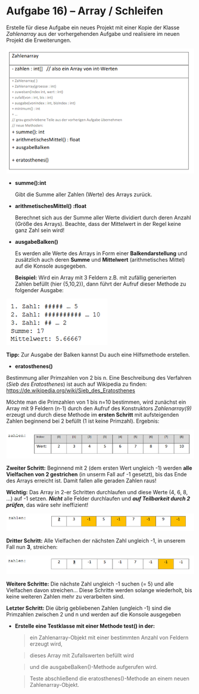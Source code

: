 # Aufgabe 16) – Array / Schleifen

Erstelle für diese Aufgabe ein neues Projekt mit einer Kopie der Klasse *Zahlenarray* aus der
vorhergehenden Aufgabe und realisiere im neuen Projekt die Erweiterungen.

![](uml.png)

- **summe():int**

  Gibt die Summe aller Zahlen (Werte) des Arrays zurück.
  
- **arithmetischesMittel() :float**

  Berechnet sich aus der Summe aller Werte dividiert durch deren Anzahl (Größe des Arrays).
  Beachte, dass der Mittelwert in der Regel keine ganz Zahl sein wird!
  
- **ausgabeBalken()**

  Es werden alle Werte des Arrays in Form einer **Balkendarstellung** und zusätzlich auch deren **Summe**
  und **Mittelwert** (arithmetisches Mittel) auf die Konsole ausgegeben.

  **Beispiel:** Wird ein Array mit 3 Feldern z.B. mit zufällig generierten Zahlen befüllt (hier {5,10,2}), dann
  führt der Aufruf dieser Methode zu folgender Ausgabe:

![](example.png)

**Tipp:** Zur Ausgabe der Balken kannst Du auch eine Hilfsmethode erstellen.

- **eratosthenes()**

Bestimmung aller Primzahlen von 2 bis n. Eine Beschreibung des Verfahren (*Sieb des Eratosthenes*) ist
auch auf Wikipedia zu finden: https://de.wikipedia.org/wiki/Sieb_des_Eratosthenes

Möchte man die Primzahlen von 1 bis n=10 bestimmen, wird zunächst ein Array mit 9 Feldern (n-1)
durch den Aufruf des Konstruktors *Zahlenarray(9)* erzeugt und durch diese Methode im **ersten
Schritt** mit aufsteigenden Zahlen beginnend bei 2 befüllt (1 ist keine Primzahl). Ergebnis:

![](eratosthenes1.png)

**Zweiter Schritt:** Beginnend mit 2 (dem ersten Wert ungleich -1) werden **alle Vielfachen von 2
gestrichen** (in unserm Fall auf -1 gesetzt), bis das Ende des Arrays erreicht ist. Damit fallen alle
geraden Zahlen raus!

**Wichtig:** Das Array in 2-er Schritten durchlaufen und diese Werte (4, 6, 8, ...) auf -1 setzen.
***Nicht*** alle Felder durchlaufen und ***auf Teilbarkeit durch 2 prüfen***, das wäre sehr ineffizient!

![](eratosthenes2.png)

**Dritter Schritt:** Alle Vielfachen der nächsten Zahl ungleich -1, in unserem Fall nun **3**, streichen:

![](eratosthenes3.png)

**Weitere Schritte:** Die nächste Zahl ungleich -1 suchen (= 5) und alle Vielfachen davon streichen...
Diese Schritte werden solange wiederholt, bis keine weiteren Zahlen mehr zu verarbeiten sind.

**Letzter Schritt:** Die übrig gebliebenen Zahlen (ungleich -1) sind die Primzahlen zwischen 2 und n und
werden auf die Konsole ausgegeben


- **Erstelle eine Testklasse mit einer Methode test() in der:**

  > ein Zahlenarray-Objekt mit einer bestimmten Anzahl von Feldern erzeugt wird,
  
  > dieses Array mit Zufallswerten befüllt wird
  
  > und die ausgabeBalken()-Methode aufgerufen wird.
  
  > Teste abschließend die eratosthenes()-Methode an einem neuen Zahlenarray-Objekt.
